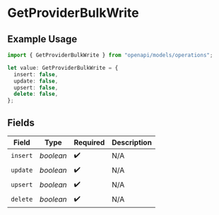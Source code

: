 # GetProviderBulkWrite

## Example Usage

```typescript
import { GetProviderBulkWrite } from "openapi/models/operations";

let value: GetProviderBulkWrite = {
  insert: false,
  update: false,
  upsert: false,
  delete: false,
};
```

## Fields

| Field              | Type               | Required           | Description        |
| ------------------ | ------------------ | ------------------ | ------------------ |
| `insert`           | *boolean*          | :heavy_check_mark: | N/A                |
| `update`           | *boolean*          | :heavy_check_mark: | N/A                |
| `upsert`           | *boolean*          | :heavy_check_mark: | N/A                |
| `delete`           | *boolean*          | :heavy_check_mark: | N/A                |